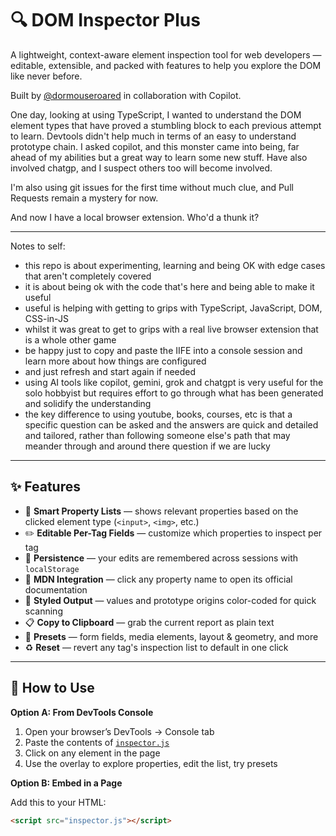 # 🔍 DOM Inspector Plus

A lightweight, context-aware element inspection tool for web developers — editable, extensible, and packed with features to help you explore the DOM like never before.

Built by [@dormouseroared](https://github.com/dormouseroared) in collaboration with Copilot.

One day, looking at using TypeScript, I wanted to understand the DOM element types
that have proved a stumbling block to each previous attempt to learn.
Devtools didn't help much in terms of an easy to understand prototype chain.
I asked copilot, and this monster came into being, far ahead of my abilities but
a great way to learn some new stuff. Have also involved chatgp, and I suspect others too will become involved.

I'm also using git issues for the first time without much clue, and Pull Requests remain a mystery for now.

And now I have a local browser extension. Who'd a thunk it?

---
Notes to self:
- this repo is about experimenting, learning and being OK with edge cases that aren't completely covered
- it is about being ok with the code that's here and being able to make it useful
- useful is helping with getting to grips with TypeScript, JavaScript, DOM, CSS-in-JS
- whilst it was great to get to grips with a real live browser extension that is a whole other game
- be happy just to copy and paste the IIFE into a console session and learn more about how things are configured
- and just refresh and start again if needed
- using AI tools like copilot, gemini, grok and chatgpt is very useful for the solo hobbyist but requires effort to go through what has been generated and solidify the understanding
- the key difference to using youtube, books, courses, etc is that a specific question can be asked and the answers are quick and detailed and tailored, rather than following someone else's path that may meander through and around there question if we are lucky
---

## ✨ Features

- 🧠 **Smart Property Lists** — shows relevant properties based on the clicked element type (`<input>`, `<img>`, etc.)
- ✏️ **Editable Per-Tag Fields** — customize which properties to inspect per tag
- 💾 **Persistence** — your edits are remembered across sessions with `localStorage`
- 📖 **MDN Integration** — click any property name to open its official documentation
- 🎨 **Styled Output** — values and prototype origins color-coded for quick scanning
- 📋 **Copy to Clipboard** — grab the current report as plain text
- 🔁 **Presets** — form fields, media elements, layout & geometry, and more
- ♻️ **Reset** — revert any tag's inspection list to default in one click

---

## 🚀 How to Use

**Option A: From DevTools Console**

1. Open your browser’s DevTools → Console tab
2. Paste the contents of [`inspector.js`](./inspector.js)
3. Click on any element in the page
4. Use the overlay to explore properties, edit the list, try presets

**Option B: Embed in a Page**

Add this to your HTML:

```html
<script src="inspector.js"></script>
